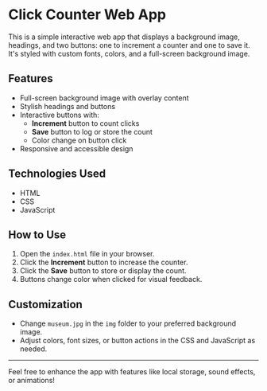 # Click Counter Web App

This is a simple interactive web app that displays a background image, headings, and two buttons: one to increment a counter and one to save it. It's styled with custom fonts, colors, and a full-screen background image.

## Features

- Full-screen background image with overlay content
- Stylish headings and buttons
- Interactive buttons with:
  - **Increment** button to count clicks
  - **Save** button to log or store the count
  - Color change on button click
- Responsive and accessible design

## Technologies Used

- HTML
- CSS
- JavaScript

## How to Use

1. Open the `index.html` file in your browser.
2. Click the **Increment** button to increase the counter.
3. Click the **Save** button to store or display the count.
4. Buttons change color when clicked for visual feedback.

## Customization

- Change `museum.jpg` in the `img` folder to your preferred background image.
- Adjust colors, font sizes, or button actions in the CSS and JavaScript as needed.

---

Feel free to enhance the app with features like local storage, sound effects, or animations!

